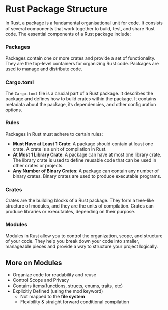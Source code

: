 # Rust Package Structure

In Rust, a package is a fundamental organisational unit for code. It consists of several components that work together to build, test, and share Rust code. The essential components of a Rust package include:

### Packages

Packages contain one or more crates and provide a set of functionality. They are the top-level containers for organizing Rust code. Packages are used to manage and distribute code.

### Cargo.toml

The `Cargo.toml` file is a crucial part of a Rust package. It describes the package and defines how to build crates within the package. It contains metadata about the package, its dependencies, and other configuration options.

### Rules

Packages in Rust must adhere to certain rules:

* **Must Have at Least 1 Crate**: A package should contain at least one crate. A crate is a unit of compilation in Rust.
* **At Most 1 Library Crate**: A package can have at most one library crate. The library crate is used to define reusable code that can be used in other crates or projects.
* **Any Number of Binary Crates**: A package can contain any number of binary crates. Binary crates are used to produce executable programs.

### Crates

Crates are the building blocks of a Rust package. They form a tree-like structure of modules, and they are the units of compilation. Crates can produce libraries or executables, depending on their purpose.

### Modules

Modules in Rust allow you to control the organization, scope, and structure of your code. They help you break down your code into smaller, manageable pieces and provide a way to structure your project logically.


## More on Modules
- Organize code for readability and reuse 
- Control Scope and Privacy 
- Contains items(functions, structs, enums, traits, etc)
- Explicitly Defined (using the mod keyword)
    - Not mapped to the **file system**
    - Flexibility & straight forward conditional compilation
